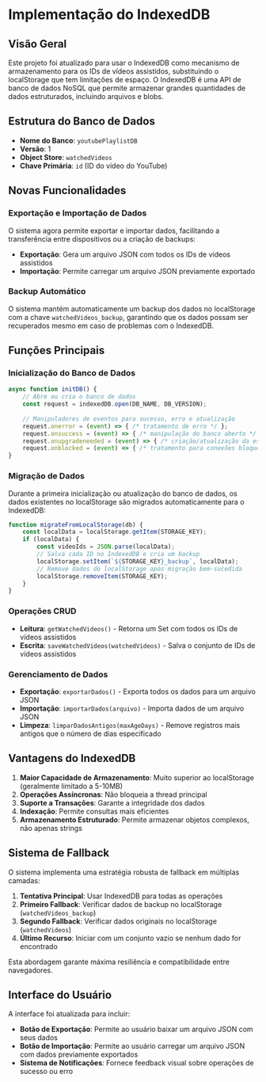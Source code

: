 # Implementação do IndexedDB

## Visão Geral

Este projeto foi atualizado para usar o IndexedDB como mecanismo de armazenamento para os IDs de vídeos assistidos, substituindo o localStorage que tem limitações de espaço. O IndexedDB é uma API de banco de dados NoSQL que permite armazenar grandes quantidades de dados estruturados, incluindo arquivos e blobs.

## Estrutura do Banco de Dados

- **Nome do Banco**: `youtubePlaylistDB`
- **Versão**: 1
- **Object Store**: `watchedVideos`
- **Chave Primária**: `id` (ID do vídeo do YouTube)

## Novas Funcionalidades

### Exportação e Importação de Dados

O sistema agora permite exportar e importar dados, facilitando a transferência entre dispositivos ou a criação de backups:

- **Exportação**: Gera um arquivo JSON com todos os IDs de vídeos assistidos
- **Importação**: Permite carregar um arquivo JSON previamente exportado

### Backup Automático

O sistema mantém automaticamente um backup dos dados no localStorage com a chave `watchedVideos_backup`, garantindo que os dados possam ser recuperados mesmo em caso de problemas com o IndexedDB.

## Funções Principais

### Inicialização do Banco de Dados

```javascript
async function initDB() {
    // Abre ou cria o banco de dados
    const request = indexedDB.open(DB_NAME, DB_VERSION);
    
    // Manipuladores de eventos para sucesso, erro e atualização
    request.onerror = (event) => { /* tratamento de erro */ };
    request.onsuccess = (event) => { /* manipulação do banco aberto */ };
    request.onupgradeneeded = (event) => { /* criação/atualização da estrutura */ };
    request.onblocked = (event) => { /* tratamento para conexões bloqueadas */ };
}
```

### Migração de Dados

Durante a primeira inicialização ou atualização do banco de dados, os dados existentes no localStorage são migrados automaticamente para o IndexedDB:

```javascript
function migrateFromLocalStorage(db) {
    const localData = localStorage.getItem(STORAGE_KEY);
    if (localData) {
        const videoIds = JSON.parse(localData);
        // Salva cada ID no IndexedDB e cria um backup
        localStorage.setItem(`${STORAGE_KEY}_backup`, localData);
        // Remove dados do localStorage após migração bem-sucedida
        localStorage.removeItem(STORAGE_KEY);
    }
}
```

### Operações CRUD

- **Leitura**: `getWatchedVideos()` - Retorna um Set com todos os IDs de vídeos assistidos
- **Escrita**: `saveWatchedVideos(watchedVideos)` - Salva o conjunto de IDs de vídeos assistidos

### Gerenciamento de Dados

- **Exportação**: `exportarDados()` - Exporta todos os dados para um arquivo JSON
- **Importação**: `importarDados(arquivo)` - Importa dados de um arquivo JSON
- **Limpeza**: `limparDadosAntigos(maxAgeDays)` - Remove registros mais antigos que o número de dias especificado

## Vantagens do IndexedDB

1. **Maior Capacidade de Armazenamento**: Muito superior ao localStorage (geralmente limitado a 5-10MB)
2. **Operações Assíncronas**: Não bloqueia a thread principal
3. **Suporte a Transações**: Garante a integridade dos dados
4. **Indexação**: Permite consultas mais eficientes
5. **Armazenamento Estruturado**: Permite armazenar objetos complexos, não apenas strings

## Sistema de Fallback

O sistema implementa uma estratégia robusta de fallback em múltiplas camadas:

1. **Tentativa Principal**: Usar IndexedDB para todas as operações
2. **Primeiro Fallback**: Verificar dados de backup no localStorage (`watchedVideos_backup`)
3. **Segundo Fallback**: Verificar dados originais no localStorage (`watchedVideos`)
4. **Último Recurso**: Iniciar com um conjunto vazio se nenhum dado for encontrado

Esta abordagem garante máxima resiliência e compatibilidade entre navegadores.

## Interface do Usuário

A interface foi atualizada para incluir:

- **Botão de Exportação**: Permite ao usuário baixar um arquivo JSON com seus dados
- **Botão de Importação**: Permite ao usuário carregar um arquivo JSON com dados previamente exportados
- **Sistema de Notificações**: Fornece feedback visual sobre operações de sucesso ou erro
